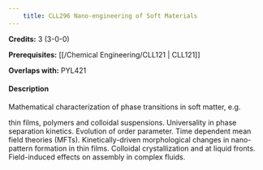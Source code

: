 ```yaml
---
    title: CLL296 Nano-engineering of Soft Materials
---
```

**Credits:** 3 (3-0-0)



**Prerequisites:** [[/Chemical Engineering/CLL121 | CLL121]]

**Overlaps with:** PYL421

#### Description 
Mathematical characterization of phase transitions in soft matter, e.g.

thin films, polymers and colloidal suspensions. Universality in phase separation kinetics. Evolution of order parameter. Time dependent mean field theories (MFTs). Kinetically-driven morphological changes in nano-pattern formation in thin films. Colloidal crystallization and at liquid fronts. Field-induced effects on assembly in complex fluids.